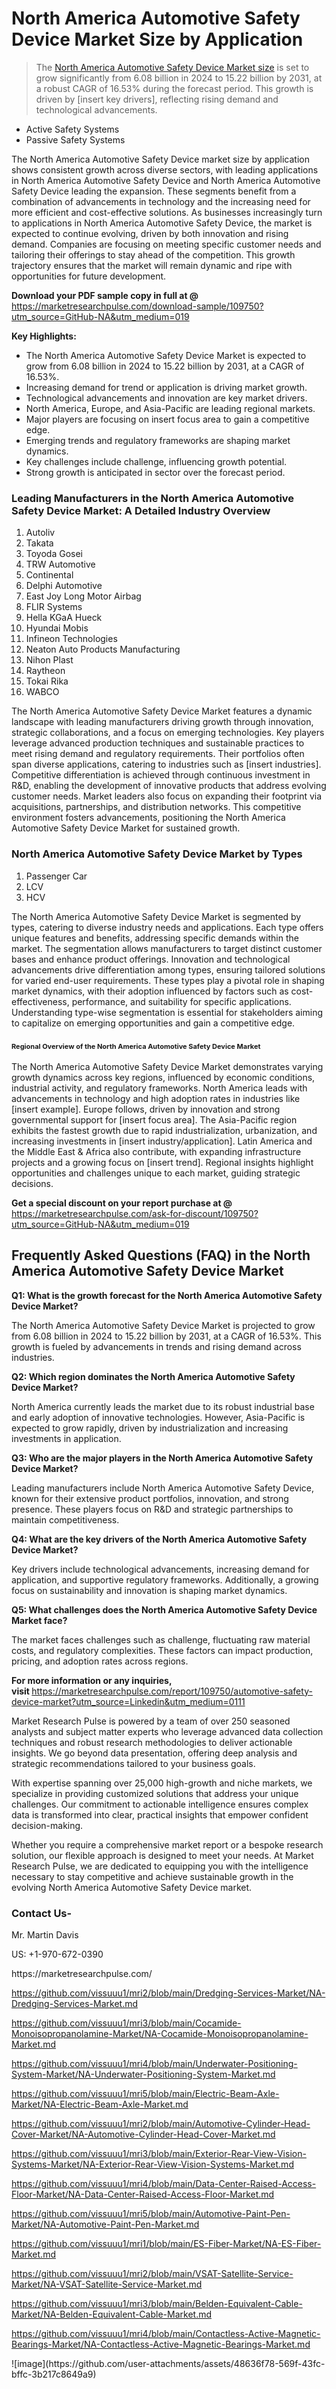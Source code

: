 <h1>North America Automotive Safety Device Market&nbsp;Size by Application</h1><blockquote><p>The <a href="https://marketresearchpulse.com/download-sample/109750?utm_source=GitHub-NA&amp;utm_medium=019">North America Automotive Safety Device Market size</a> is set to grow significantly from 6.08 billion in 2024 to 15.22 billion by 2031, at a robust CAGR of 16.53% during the forecast period. This growth is driven by [insert key drivers], reflecting rising demand and technological advancements.</p></blockquote><ul><li>Active Safety Systems<li> Passive Safety Systems</li></ul><p>The North America Automotive Safety Device market size by application shows consistent growth across diverse sectors, with leading applications in North America Automotive Safety Device and North America Automotive Safety Device leading the expansion. These segments benefit from a combination of advancements in technology and the increasing need for more efficient and cost-effective solutions. As businesses increasingly turn to applications in North America Automotive Safety Device, the market is expected to continue evolving, driven by both innovation and rising demand. Companies are focusing on meeting specific customer needs and tailoring their offerings to stay ahead of the competition. This growth trajectory ensures that the market will remain dynamic and ripe with opportunities for future development.</p><p><strong>Download your PDF sample copy in full at @ </strong><a href="https://marketresearchpulse.com/download-sample/109750?utm_source=GitHub-NA&amp;utm_medium=019">https://marketresearchpulse.com/download-sample/109750?utm_source=GitHub-NA&amp;utm_medium=019</a></p><p><strong>Key Highlights: </strong></p><ul><li>The North America Automotive Safety Device Market is expected to grow from 6.08 billion in 2024 to 15.22 billion by 2031, at a CAGR of 16.53%.</li><li>Increasing demand for trend or application is driving market growth.</li><li>Technological advancements and innovation are key market drivers.</li><li>North America, Europe, and Asia-Pacific are leading regional markets.</li><li>Major players are focusing on insert focus area to gain a competitive edge.</li><li>Emerging trends and regulatory frameworks are shaping market dynamics.</li><li>Key challenges include challenge, influencing growth potential.</li><li>Strong growth is anticipated in sector over the forecast period.</li></ul><h3>Leading Manufacturers in the North America Automotive Safety Device Market: A Detailed Industry Overview</h3><ol><li>Autoliv</li><li>Takata</li><li>Toyoda Gosei</li><li>TRW Automotive</li><li>Continental</li><li>Delphi Automotive</li><li>East Joy Long Motor Airbag</li><li>FLIR Systems</li><li>Hella KGaA Hueck</li><li>Hyundai Mobis</li><li>Infineon Technologies</li><li>Neaton Auto Products Manufacturing</li><li>Nihon Plast</li><li>Raytheon</li><li>Tokai Rika</li><li>WABCO</li></ol><div class="flex max-w-full flex-col flex-grow"><div class="min-h-8 text-message flex w-full flex-col items-end gap-2 whitespace-normal break-words [.text-message+&amp;]:mt-5" dir="auto" data-message-author-role="assistant" data-message-id="fd8432e4-4910-450d-b182-61b7bfb0a01f" data-message-model-slug="gpt-4o"><div class="flex w-full flex-col gap-1 empty:hidden first:pt-[3px]"><div class="markdown prose w-full break-words dark:prose-invert light"><p>The North America Automotive Safety Device Market features a dynamic landscape with leading manufacturers driving growth through innovation, strategic collaborations, and a focus on emerging technologies. Key players leverage advanced production techniques and sustainable practices to meet rising demand and regulatory requirements. Their portfolios often span diverse applications, catering to industries such as [insert industries]. Competitive differentiation is achieved through continuous investment in R&amp;D, enabling the development of innovative products that address evolving customer needs. Market leaders also focus on expanding their footprint via acquisitions, partnerships, and distribution networks. This competitive environment fosters advancements, positioning the North America Automotive Safety Device Market for sustained growth.</p></div></div></div></div><h3>North America Automotive Safety Device Market by Types</h3><ol><li>Passenger Car<li> LCV<li> HCV</li></ol><div class="flex max-w-full flex-col flex-grow"><div class="min-h-8 text-message flex w-full flex-col items-end gap-2 whitespace-normal break-words [.text-message+&amp;]:mt-5" dir="auto" data-message-author-role="assistant" data-message-id="084470be-0bb7-4664-bddf-5156b4f41249" data-message-model-slug="gpt-4o-mini"><div class="flex w-full flex-col gap-1 empty:hidden first:pt-[3px]"><div class="markdown prose w-full break-words dark:prose-invert light"><p>The North America Automotive Safety Device Market is segmented by types, catering to diverse industry needs and applications. Each type offers unique features and benefits, addressing specific demands within the market. The segmentation allows manufacturers to target distinct customer bases and enhance product offerings. Innovation and technological advancements drive differentiation among types, ensuring tailored solutions for varied end-user requirements. These types play a pivotal role in shaping market dynamics, with their adoption influenced by factors such as cost-effectiveness, performance, and suitability for specific applications. Understanding type-wise segmentation is essential for stakeholders aiming to capitalize on emerging opportunities and gain a competitive edge.</p></div></div></div></div><h3><span style="font-size: 11px;">Regional Overview of the North America Automotive Safety Device Market</span></h3><div class="flex max-w-full flex-col flex-grow"><div class="min-h-8 text-message flex w-full flex-col items-end gap-2 whitespace-normal break-words [.text-message+&amp;]:mt-5" dir="auto" data-message-author-role="assistant" data-message-id="e9038762-ce64-4e30-91c9-9bd413514231" data-message-model-slug="gpt-4o-mini"><div class="flex w-full flex-col gap-1 empty:hidden first:pt-[3px]"><div class="markdown prose w-full break-words dark:prose-invert light"><p>The North America Automotive Safety Device Market demonstrates varying growth dynamics across key regions, influenced by economic conditions, industrial activity, and regulatory frameworks. North America leads with advancements in technology and high adoption rates in industries like [insert example]. Europe follows, driven by innovation and strong governmental support for [insert focus area]. The Asia-Pacific region exhibits the fastest growth due to rapid industrialization, urbanization, and increasing investments in [insert industry/application]. Latin America and the Middle East &amp; Africa also contribute, with expanding infrastructure projects and a growing focus on [insert trend]. Regional insights highlight opportunities and challenges unique to each market, guiding strategic decisions.</p></div></div></div></div><p><strong>Get a special discount on your report purchase at @ </strong><a href="https://marketresearchpulse.com/ask-for-discount/109750?utm_source=GitHub-NA&amp;utm_medium=019">https://marketresearchpulse.com/ask-for-discount/109750?utm_source=GitHub-NA&amp;utm_medium=019</a></p><h2>Frequently Asked Questions (FAQ) in the North America Automotive Safety Device Market</h2><p><strong>Q1: What is the growth forecast for the North America Automotive Safety Device Market?</strong></p><p>The North America Automotive Safety Device Market is projected to grow from 6.08 billion in 2024 to 15.22 billion by 2031, at a CAGR of 16.53%. This growth is fueled by advancements in trends and rising demand across industries.</p><p><strong>Q2: Which region dominates the North America Automotive Safety Device Market?</strong></p><p>North America currently leads the market due to its robust industrial base and early adoption of innovative technologies. However, Asia-Pacific is expected to grow rapidly, driven by industrialization and increasing investments in application.</p><p><strong>Q3: Who are the major players in the North America Automotive Safety Device Market?</strong></p><p>Leading manufacturers include North America Automotive Safety Device, known for their extensive product portfolios, innovation, and strong presence. These players focus on R&amp;D and strategic partnerships to maintain competitiveness.</p><p><strong>Q4: What are the key drivers of the North America Automotive Safety Device Market?</strong></p><p>Key drivers include technological advancements, increasing demand for application, and supportive regulatory frameworks. Additionally, a growing focus on sustainability and innovation is shaping market dynamics.</p><p><strong>Q5: What challenges does the North America Automotive Safety Device Market face?</strong></p><p>The market faces challenges such as challenge, fluctuating raw material costs, and regulatory complexities. These factors can impact production, pricing, and adoption rates across regions.</p><p><strong>For more information or any inquiries, visit&nbsp;</strong><a href="https://marketresearchpulse.com/report/109750/automotive-safety-device-market?utm_source=Linkedin&utm_medium=0111">https://marketresearchpulse.com/report/109750/automotive-safety-device-market?utm_source=Linkedin&utm_medium=0111</a></p><p>Market Research Pulse is powered by a team of over 250 seasoned analysts and subject matter experts who leverage advanced data collection techniques and robust research methodologies to deliver actionable insights. We go beyond data presentation, offering deep analysis and strategic recommendations tailored to your business goals.</p><p>With expertise spanning over 25,000 high-growth and niche markets, we specialize in providing customized solutions that address your unique challenges. Our commitment to actionable intelligence ensures complex data is transformed into clear, practical insights that empower confident decision-making.</p><p>Whether you require a comprehensive market report or a bespoke research solution, our flexible approach is designed to meet your needs. At Market Research Pulse, we are dedicated to equipping you with the intelligence necessary to stay competitive and achieve sustainable growth in the evolving North America Automotive Safety Device market.</p><h3><strong>Contact Us-</strong></h3><p>Mr. Martin Davis</p><p>US: +1-970-672-0390</p><p>https://marketresearchpulse.com/</p><p><a href="https://github.com/vissuuu1/mri2/blob/main/Dredging-Services-Market/NA-Dredging-Services-Market.md">https://github.com/vissuuu1/mri2/blob/main/Dredging-Services-Market/NA-Dredging-Services-Market.md</a></p><p><a href="https://github.com/vissuuu1/mri3/blob/main/Cocamide-Monoisopropanolamine-Market/NA-Cocamide-Monoisopropanolamine-Market.md">https://github.com/vissuuu1/mri3/blob/main/Cocamide-Monoisopropanolamine-Market/NA-Cocamide-Monoisopropanolamine-Market.md</a></p><p><a href="https://github.com/vissuuu1/mri4/blob/main/Underwater-Positioning-System-Market/NA-Underwater-Positioning-System-Market.md">https://github.com/vissuuu1/mri4/blob/main/Underwater-Positioning-System-Market/NA-Underwater-Positioning-System-Market.md</a></p><p><a href="https://github.com/vissuuu1/mri5/blob/main/Electric-Beam-Axle-Market/NA-Electric-Beam-Axle-Market.md">https://github.com/vissuuu1/mri5/blob/main/Electric-Beam-Axle-Market/NA-Electric-Beam-Axle-Market.md</a></p><p><a href="https://github.com/vissuuu1/mri2/blob/main/Automotive-Cylinder-Head-Cover-Market/NA-Automotive-Cylinder-Head-Cover-Market.md">https://github.com/vissuuu1/mri2/blob/main/Automotive-Cylinder-Head-Cover-Market/NA-Automotive-Cylinder-Head-Cover-Market.md</a></p><p><a href="https://github.com/vissuuu1/mri3/blob/main/Exterior-Rear-View-Vision-Systems-Market/NA-Exterior-Rear-View-Vision-Systems-Market.md">https://github.com/vissuuu1/mri3/blob/main/Exterior-Rear-View-Vision-Systems-Market/NA-Exterior-Rear-View-Vision-Systems-Market.md</a></p><p><a href="https://github.com/vissuuu1/mri4/blob/main/Data-Center-Raised-Access-Floor-Market/NA-Data-Center-Raised-Access-Floor-Market.md">https://github.com/vissuuu1/mri4/blob/main/Data-Center-Raised-Access-Floor-Market/NA-Data-Center-Raised-Access-Floor-Market.md</a></p><p><a href="https://github.com/vissuuu1/mri5/blob/main/Automotive-Paint-Pen-Market/NA-Automotive-Paint-Pen-Market.md">https://github.com/vissuuu1/mri5/blob/main/Automotive-Paint-Pen-Market/NA-Automotive-Paint-Pen-Market.md</a></p><p><a href="https://github.com/vissuuu1/mri1/blob/main/ES-Fiber-Market/NA-ES-Fiber-Market.md">https://github.com/vissuuu1/mri1/blob/main/ES-Fiber-Market/NA-ES-Fiber-Market.md</a></p><p><a href="https://github.com/vissuuu1/mri2/blob/main/VSAT-Satellite-Service-Market/NA-VSAT-Satellite-Service-Market.md">https://github.com/vissuuu1/mri2/blob/main/VSAT-Satellite-Service-Market/NA-VSAT-Satellite-Service-Market.md</a></p><p><a href="https://github.com/vissuuu1/mri3/blob/main/Belden-Equivalent-Cable-Market/NA-Belden-Equivalent-Cable-Market.md">https://github.com/vissuuu1/mri3/blob/main/Belden-Equivalent-Cable-Market/NA-Belden-Equivalent-Cable-Market.md</a></p><p><a href="https://github.com/vissuuu1/mri4/blob/main/Contactless-Active-Magnetic-Bearings-Market/NA-Contactless-Active-Magnetic-Bearings-Market.md">https://github.com/vissuuu1/mri4/blob/main/Contactless-Active-Magnetic-Bearings-Market/NA-Contactless-Active-Magnetic-Bearings-Market.md</a></p>
![image](https://github.com/user-attachments/assets/48636f78-569f-43fc-bffc-3b217c8649a9)
